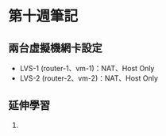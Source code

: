 # 第十週筆記
## 兩台虛擬機網卡設定
* LVS-1 (router-1、vm-1)：NAT、Host Only
* LVS-2 (router-2、vm-2)：NAT、Host Only

## 延伸學習
1. []()